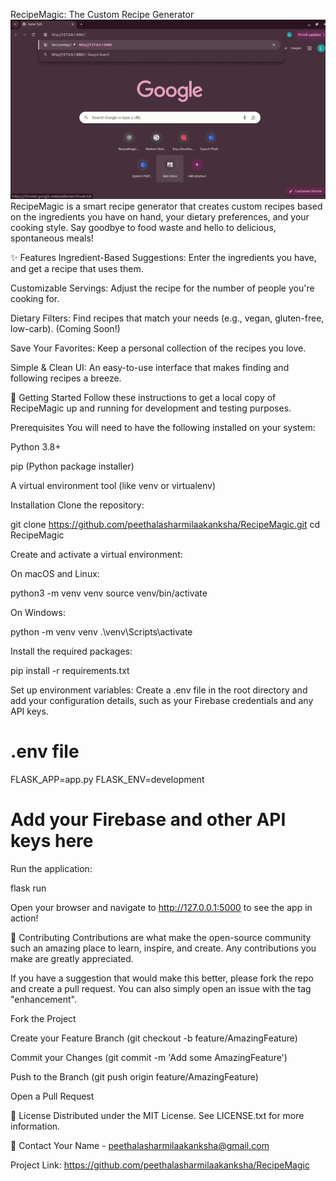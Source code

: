 RecipeMagic: The Custom Recipe Generator
![Demo GIF](./static/images/demo.gif)
RecipeMagic is a smart recipe generator that creates custom recipes based on the ingredients you have on hand, your dietary preferences, and your cooking style. Say goodbye to food waste and hello to delicious, spontaneous meals!

✨ Features
Ingredient-Based Suggestions: Enter the ingredients you have, and get a recipe that uses them.

Customizable Servings: Adjust the recipe for the number of people you're cooking for.

Dietary Filters: Find recipes that match your needs (e.g., vegan, gluten-free, low-carb). (Coming Soon!)

Save Your Favorites: Keep a personal collection of the recipes you love.

Simple & Clean UI: An easy-to-use interface that makes finding and following recipes a breeze.

🚀 Getting Started
Follow these instructions to get a local copy of RecipeMagic up and running for development and testing purposes.

Prerequisites
You will need to have the following installed on your system:

Python 3.8+

pip (Python package installer)

A virtual environment tool (like venv or virtualenv)

Installation
Clone the repository:

git clone https://github.com/peethalasharmilaakanksha/RecipeMagic.git
cd RecipeMagic

Create and activate a virtual environment:

On macOS and Linux:

python3 -m venv venv
source venv/bin/activate

On Windows:

python -m venv venv
.\venv\Scripts\activate

Install the required packages:

pip install -r requirements.txt

Set up environment variables:
Create a .env file in the root directory and add your configuration details, such as your Firebase credentials and any API keys.

# .env file

FLASK_APP=app.py
FLASK_ENV=development

# Add your Firebase and other API keys here

Run the application:

flask run

Open your browser and navigate to http://127.0.0.1:5000 to see the app in action!

🤝 Contributing
Contributions are what make the open-source community such an amazing place to learn, inspire, and create. Any contributions you make are greatly appreciated.

If you have a suggestion that would make this better, please fork the repo and create a pull request. You can also simply open an issue with the tag "enhancement".

Fork the Project

Create your Feature Branch (git checkout -b feature/AmazingFeature)

Commit your Changes (git commit -m 'Add some AmazingFeature')

Push to the Branch (git push origin feature/AmazingFeature)

Open a Pull Request

📄 License
Distributed under the MIT License. See LICENSE.txt for more information.

📧 Contact
Your Name - peethalasharmilaakanksha@gmail.com

Project Link: https://github.com/peethalasharmilaakanksha/RecipeMagic
